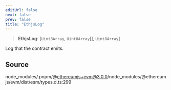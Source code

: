 ```yaml
---
editUrl: false
next: false
prev: false
title: "EthjsLog"
---
```


> **EthjsLog**: [`Uint8Array`, `Uint8Array`[], `Uint8Array`]

Log that the contract emits.

## Source

node\_modules/.pnpm/@ethereumjs+evm@3.0.0/node\_modules/@ethereumjs/evm/dist/esm/types.d.ts:299
